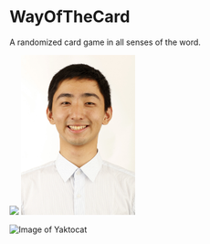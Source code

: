 # WayOfTheCard
A randomized card game in all senses of the word.




<img src="https://github.com/juicyslew/WayOfTheCard/hearthStone.png" width="200">

<img src="https://github.com/olinrobotics/Lavabot/blob/master/team_members_info/YichenJiang.jpg" width="200">

![Image of Yaktocat](https://octodex.github.com/images/yaktocat.png)
